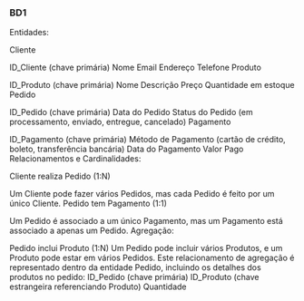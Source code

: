 ### BD1
Entidades:

Cliente

ID_Cliente (chave primária)
Nome
Email
Endereço
Telefone
Produto

ID_Produto (chave primária)
Nome
Descrição
Preço
Quantidade em estoque
Pedido

ID_Pedido (chave primária)
Data do Pedido
Status do Pedido (em processamento, enviado, entregue, cancelado)
Pagamento

ID_Pagamento (chave primária)
Método de Pagamento (cartão de crédito, boleto, transferência bancária)
Data do Pagamento
Valor Pago
Relacionamentos e Cardinalidades:

Cliente realiza Pedido (1:N)

Um Cliente pode fazer vários Pedidos, mas cada Pedido é feito por um único Cliente.
Pedido tem Pagamento (1:1)

Um Pedido é associado a um único Pagamento, mas um Pagamento está associado a apenas um Pedido.
Agregação:

Pedido inclui Produto (1:N)
Um Pedido pode incluir vários Produtos, e um Produto pode estar em vários Pedidos.
Este relacionamento de agregação é representado dentro da entidade Pedido, incluindo os detalhes dos produtos no pedido:
ID_Pedido (chave primária)
ID_Produto (chave estrangeira referenciando Produto)
Quantidade